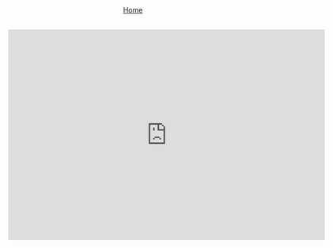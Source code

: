 <!DOCTYPE html>
  <html>
  <head>
  </head>
  <body>
  <nav>
  <center><a href="./index.html">Home</a></center>
  </nav>
    <br>
    <p>
    <iframe src="http://www.freeonlinegames.com/embed/145570" width="640" height="427" frameborder="no" scrolling="no"></iframe>
    </p>
  </body>
  </html>
